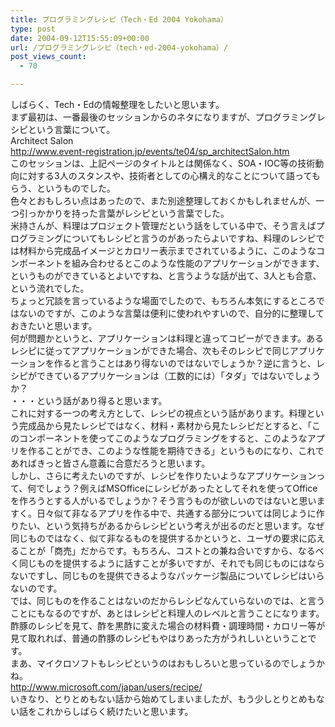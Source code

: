 ```yaml
---
title: プログラミングレシピ（Tech・Ed 2004 Yokohama）
type: post
date: 2004-09-12T15:55:09+00:00
url: /プログラミングレシピ（tech・ed-2004-yokohama）/
post_views_count:
  - 70

---
```

しばらく、Tech・Edの情報整理をしたいと思います。  
まず最初は、一番最後のセッションからのネタになりますが、プログラミングレシピという言葉について。  
Architect Salon  
<http://www.event-registration.jp/events/te04/sp_architectSalon.htm>  
このセッションは、上記ページのタイトルとは関係なく、SOA・IOC等の技術動向に対する3人のスタンスや、技術者としての心構え的なことについて語ってもらう、というものでした。  
色々とおもしろい点はあったので、また別途整理しておくかもしれませんが、一つ引っかかりを持った言葉がレシピという言葉でした。  
米持さんが、料理はプロジェクト管理だという話をしている中で、そう言えばプログラミングについてもレシピと言うのがあったらよいですね、料理のレシピでは材料から完成品イメージとカロリー表示までされているように、このようなコンポーネントを組み合わせるとこのような性能のアプリケーションができます、というものができているとよいですね、と言うような話が出て、3人とも合意、という流れでした。  
ちょっと冗談を言っているような場面でしたので、もちろん本気にするところではないのですが、このような言葉は便利に使われやすいので、自分的に整理しておきたいと思います。  
何が問題かというと、アプリケーションは料理と違ってコピーができます。あるレシピに従ってアプリケーションができた場合、次もそのレシピで同じアプリケーションを作ると言うことはあり得ないのではないでしょうか？逆に言うと、レシピができているアプリケーションは（工数的には）「タダ」ではないでしょうか？  
・・・という話があり得ると思います。  
これに対する一つの考え方として、レシピの視点という話があります。料理という完成品から見たレシピではなく、材料・素材から見たレシピだとすると、「このコンポーネントを使ってこのようなプログラミングをすると、このようなアプリを作ることができ、このような性能を期待できる」というものになり、これであればきっと皆さん意義に合意だろうと思います。  
しかし、さらに考えたいのですが、レシピを作りたいようなアプリケーションって、何でしょう？例えばMSOfficeにレシピがあったとしてそれを使ってOfficeを作ろうとする人がいるでしょうか？そう言うものが欲しいのではないと思いますく。日々似て非なるアプリを作る中で、共通する部分については同じように作りたい、という気持ちがあるからレシピという考えが出るのだと思います。なぜ同じものではなく、似て非なるものを提供するかというと、ユーザの要求に応えることが「商売」だからです。もちろん、コストとの兼ね合いですから、なるべく同じものを提供するように話すことが多いですが、それでも同じものにはならないですし、同じものを提供できるようなパッケージ製品についてレシピはいらないのです。  
では、同じものを作ることはないのだからレシピなんていらないのでは、と言うことにもなるのですが、あとはレシピと料理人のレベルと言うことになります。酢豚のレシピを見て、酢を黒酢に変えた場合の材料費・調理時間・カロリー等が見て取れれば、普通の酢豚のレシピもやはりあった方がうれしいということです。  
まあ、マイクロソフトもレシピというのはおもしろいと思っているのでしょうかね。  
<http://www.microsoft.com/japan/users/recipe/>  
いきなり、とりとめもない話から始めてしまいましたが、もう少しとりとめもない話をこれからしばらく続けたいと思います。